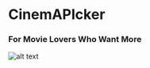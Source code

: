 # **CinemAPIcker**                           
### For Movie Lovers Who Want More

![alt text](https://user-images.githubusercontent.com/112669621/199143121-eae42233-c716-4908-bf3f-29cfeb3faebb.pngiu )
